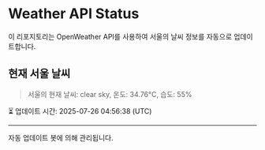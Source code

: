 
# Weather API Status

이 리포지토리는 OpenWeather API를 사용하여 서울의 날씨 정보를 자동으로 업데이트합니다.

## 현재 서울 날씨
> 서울의 현재 날씨: clear sky, 온도: 34.76°C, 습도: 55%

⏳ 업데이트 시간: 2025-07-26 04:56:38 (UTC)

---
자동 업데이트 봇에 의해 관리됩니다.
